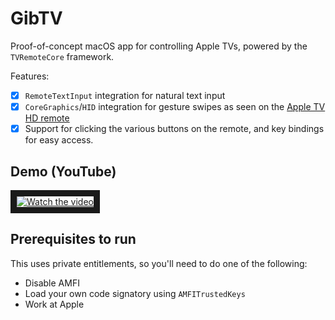 # GibTV

Proof-of-concept macOS app for controlling Apple TVs, powered by the `TVRemoteCore` framework.

Features:

- [x] `RemoteTextInput` integration for natural text input
- [x] `CoreGraphics`/`HID` integration for gesture swipes as seen on the [Apple TV HD remote](https://support.apple.com/library/APPLE/APPLECARE_ALLGEOS/SP724/SP724_us.png)
- [x] Support for clicking the various buttons on the remote, and key bindings for easy access.

## Demo (YouTube)

<a href="http://www.youtube.com/watch?feature=player_embedded&v=wL1JcmDq7P8" target="_blank">
 <img src="http://img.youtube.com/vi/wL1JcmDq7P8/mqdefault.jpg" alt="Watch the video" border="10" />
</a>

## Prerequisites to run

This uses private entitlements, so you'll need to do one of the following:
- Disable AMFI
- Load your own code signatory using `AMFITrustedKeys`
- Work at Apple
